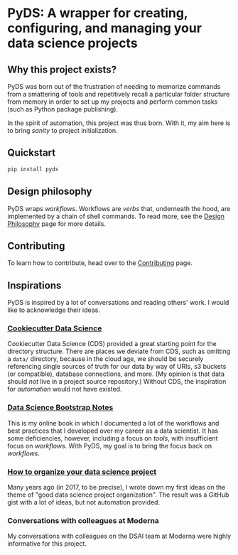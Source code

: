 # PyDS: A wrapper for creating, configuring, and managing your data science projects

## Why this project exists?

PyDS was born out of the frustration of needing to
memorize commands from a smattering of tools
and repetitively recall a particular folder structure from memory
in order to set up my projects and perform common tasks
(such as Python package publishing).

In the spirit of automation, this project was thus born.
With it, my aim here is to bring _sanity_ to project initialization.

## Quickstart

```bash
pip install pyds
```

## Design philosophy

PyDS wraps _workflows_.
Workflows are _verbs_ that, underneath the hood,
are implemented by a chain of shell commands.
To read more, see the [Design Philosophy](design/00-index) page
for more details.

## Contributing

To learn how to contribute, head over to the [Contributing](contributing/00-index) page.

## Inspirations

PyDS is inspired by a lot of conversations and reading others' work.
I would like to acknowledge their ideas.

### [Cookiecutter Data Science](https://drivendata.github.io/cookiecutter-data-science/)

Cookiecutter Data Science (CDS)
provided a great starting point for the directory structure.
There are places we deviate from CDS,
such as omitting a `data/` directory,
because in the cloud age,
we should be securely referencing single sources of truth for our data
by way of URIs, s3 buckets (or compatible), database connections, and more.
(My opinion is that data should _not_ live in a project source repository.)
Without CDS, the inspiration for _automation_ would not have existed.

### [Data Science Bootstrap Notes](https://ericmjl.github.io/data-science-bootstrap-notes/)

This is my online book in which I documented a lot of the workflows and best practices
that I developed over my career as a data scientist.
It has some deficiencies, however,
including a focus on _tools_, with insufficient focus on _workflows_.
With PyDS, my goal is to bring the focus back on _workflows_.

### [How to organize your data science project](https://gist.github.com/ericmjl/27e50331f24db3e8f957d1fe7bbbe510)

Many years ago (in 2017, to be precise),
I wrote down my first ideas on the theme of "good data science project organization".
The result was a GitHub gist with a lot of ideas,
but not automation provided.

### Conversations with colleagues at Moderna

My conversations with colleagues on the DSAI team at Moderna
were highly informative for this project.
